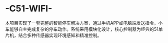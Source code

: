 # -C51-WIFI-
本项目实现了一套完整的智能停车解决方案，通过手机APP或电脑端发送指令，小车能够自主完成复杂的停车动作。系统采用模块化设计，核心控制器为经典的51单片机，结合多种传感器实现环境感知和精准控制。
